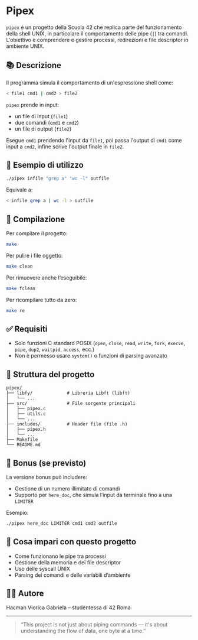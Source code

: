 # Pipex

`pipex` è un progetto della Scuola 42 che replica parte del funzionamento della shell UNIX, in particolare il comportamento delle pipe (`|`) tra comandi. L'obiettivo è comprendere e gestire processi, redirezioni e file descriptor in ambiente UNIX.

## 📚 Descrizione

Il programma simula il comportamento di un'espressione shell come:

```bash
< file1 cmd1 | cmd2 > file2
```

`pipex` prende in input:
- un file di input (`file1`)
- due comandi (`cmd1` e `cmd2`)
- un file di output (`file2`)

Esegue `cmd1` prendendo l'input da `file1`, poi passa l'output di `cmd1` come input a `cmd2`, infine scrive l'output finale in `file2`.

## 🧪 Esempio di utilizzo

```bash
./pipex infile "grep a" "wc -l" outfile
```

Equivale a:

```bash
< infile grep a | wc -l > outfile
```

## 🔧 Compilazione

Per compilare il progetto:

```bash
make
```

Per pulire i file oggetto:

```bash
make clean
```

Per rimuovere anche l’eseguibile:

```bash
make fclean
```

Per ricompilare tutto da zero:

```bash
make re
```

## ✅ Requisiti

- Solo funzioni C standard POSIX (`open`, `close`, `read`, `write`, `fork`, `execve`, `pipe`, `dup2`, `waitpid`, `access`, ecc.)
- Non è permesso usare `system()` o funzioni di parsing avanzato

## 📁 Struttura del progetto

```
pipex/
├── libfy/             # Libreria Libft (libft)
│   └── ...
├── src/               # File sorgente principali
│   ├── pipex.c
│   ├── utils.c
│   └── ...
├── includes/          # Header file (file .h)
│   ├── pipex.h
│   └── ...
├── Makefile
└── README.md
```

## 🚀 Bonus (se previsto)

La versione bonus può includere:

- Gestione di un numero illimitato di comandi
- Supporto per `here_doc`, che simula l’input da terminale fino a una `LIMITER`

Esempio:

```bash
./pipex here_doc LIMITER cmd1 cmd2 outfile
```

## 🧠 Cosa impari con questo progetto

- Come funzionano le pipe tra processi
- Gestione della memoria e dei file descriptor
- Uso delle syscall UNIX
- Parsing dei comandi e delle variabili d’ambiente

## 👩‍💻 Autore

Hacman Viorica Gabriela – studentessa di 42 Roma

---

> “This project is not just about piping commands — it's about understanding the flow of data, one byte at a time.”
